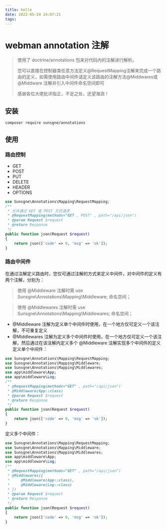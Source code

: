 ```yaml
---
title: holle
date: 2022-05-24 14:07:21
tags:
---
```

# webman  annotation 注解


> 使用了 doctrine/annotations 包来对代码内的注解进行解析。
>
> 您可以直接在控制器类任意方法定义@RequestMapping注解来完成一个路由的定义，如需使用路由中间件请定义该路由的注解方法@Middwares或@Middware
> 注解并引入中间件命名空间即可
>
> 感谢各位大佬批评指正，不足之处，还望海涵！

## 安装

```shell
composer require sunsgne/annotations
```
## 使用
### 路由控制
- GET
- POST
- PUT
- DELETE
- HEADER
- OPTIONS
~~~php
use Sunsgne\Annotations\Mapping\RequestMapping;
/**
 * 允许通过 GET 或 POST 方式请求
 * @RequestMapping(methods="GET , POST" , path="/api/json")
 * @param Request $request
 * @return Response
 */
public function json(Request $request)
{
    return json(['code' => 0, 'msg' => 'ok']);
}
~~~
### 路由中间件
在通过注解定义路由时，您仅可通过注解的方式来定义中间件，对中间件的定义有两个注解，分别为：
> 使用 @Middleware 注解时需 use  Sunsgne\Annotations\Mapping\Middleware; 命名空间；

> 使用 @Middlewares 注解时需 use  Sunsgne\Annotations\Mapping\Middlewares; 命名空间；
- @Middleware 注解为定义单个中间件时使用，在一个地方仅可定义一个该注解，不可重复定义
- @Middlewares 注解为定义多个中间件时使用，在一个地方仅可定义一个该注解，然后通过在该注解内定义多个 @Middleware 注解实现多个中间件的定义
  定义单个中间件：
~~~php
use Sunsgne\Annotations\Mapping\RequestMapping;
use Sunsgne\Annotations\Mapping\Middleware;
use Sunsgne\Annotations\Mapping\Middlewares;
use app\middleware\App;
use app\middleware\Log;
/**
 * @RequestMapping(methods="GET" , path="/api/json")
 * @Middleware(App::class)
 * @param Request $request
 * @return Response
 */
public function json(Request $request)
{
    return json(['code' => 0, 'msg' => 'ok']);
}
~~~

定义多个中间件：
~~~php
use Sunsgne\Annotations\Mapping\RequestMapping;
use Sunsgne\Annotations\Mapping\Middleware;
use Sunsgne\Annotations\Mapping\Middlewares;
use app\middleware\App;
use app\middleware\Log;
/**
 * @RequestMapping(methods="GET" , path="/api/json")
 * @Middlewares({
 *     @Middleware(App::class),
 *     @Middleware(Log::class)
 * })
 * @param Request $request
 * @return Response
 */
public function json(Request $request)
{
    return json(['code' => 0, 'msg' => 'ok']);
}
~~~

